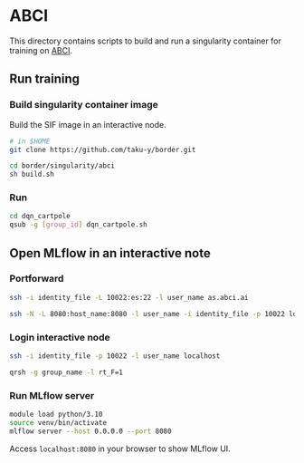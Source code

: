 # ABCI

This directory contains scripts to build and run a singularity container for training on [ABCI](https://abci.ai/).

## Run training

### Build singularity container image

Build the SIF image in an interactive node. 

```bash
# in $HOME
git clone https://github.com/taku-y/border.git
```

```bash
cd border/singularity/abci
sh build.sh
```

### Run

```bash
cd dqn_cartpole
qsub -g [group_id] dqn_cartpole.sh
```

## Open MLflow in an interactive note

### Portforward

```bash
ssh -i identity_file -L 10022:es:22 -l user_name as.abci.ai
```

```bash
ssh -N -L 8080:host_name:8080 -l user_name -i identity_file -p 10022 localhost
```

### Login interactive node

```bash
ssh -i identity_file -p 10022 -l user_name localhost
```

```bash
qrsh -g group_name -l rt_F=1
```

### Run MLflow server

```bash
module load python/3.10
source venv/bin/activate
mlflow server --host 0.0.0.0 --port 8080
```

Access `localhost:8080` in your browser to show MLflow UI.
